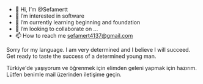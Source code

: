 - 👋 Hi, I’m @Sefamertt
- 👀 I’m interested in software
- 🌱 I’m currently learning beginning and foundation
- 💞️ I’m looking to collaborate on ...
- 📫 How to reach me sefamert4137@gmail.com

<!---
Sefamertt/Sefamertt is a ✨ special ✨ repository because its `README.md` (this file) appears on your GitHub profile.
You can click the Preview link to take a look at your changes.
--->

Sorry for my language. I am very determined and I believe I will succeed. Get ready to taste the success of a determined young man.

Türkiye'de yaşıyorum ve öğrenmek için elimden geleni yapmak için hazırım. Lütfen benimle mail üzerinden iletişime geçin. 
